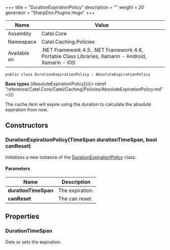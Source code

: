 

+++
title = "DurationExpirationPolicy" 
description = ""
weight = 20
generator = "SharpDox.Plugins.Hugo"
+++

Name|Value
---|---
Assembly|Catel.Core
Namespace|Catel.Caching.Policies
Available on|.NET Framework 4.5, .NET Framework 4.6, Portable Class Libraries, Xamarin - Android, Xamarin - iOS

```
public class DurationExpirationPolicy : AbsoluteExpirationPolicy
```

**Base types**
[AbsoluteExpirationPolicy]({{&lt; relref "reference/Catel.Core/Catel/Caching/Policies/AbsoluteExpirationPolicy.md" &gt;}})

The cache item will expire using the duration to calculate the absolute expiration from now.

## Constructors

### DurationExpirationPolicy(TimeSpan durationTimeSpan, bool canReset)

Initializes a new instance of the [DurationExpirationPolicy](#) class.

#### Parameters

Name|Description
---|---
**durationTimeSpan**|The expiration.
**canReset**|The can reset.

## Properties

### DurationTimeSpan

Gets or sets the expiration.

